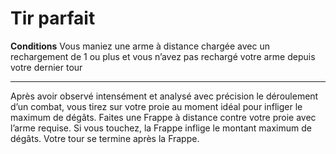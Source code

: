 # Tir parfait

<p><strong>Conditions</strong> Vous maniez une arme à distance chargée avec un rechargement de 1 ou plus et vous n’avez pas rechargé votre arme depuis votre dernier tour</p>
<hr>
<p>Après avoir observé intensément et analysé avec précision le déroulement d’un combat, vous tirez sur votre proie au moment idéal pour infliger le maximum de dégâts. Faites une Frappe à distance contre votre proie avec l’arme requise. Si vous touchez, la Frappe inflige le montant maximum de dégâts. Votre tour se termine après la Frappe.</p>